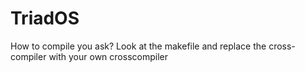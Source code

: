 # TriadOS
How to compile you ask? Look at the makefile and replace the cross-compiler with your own crosscompiler
